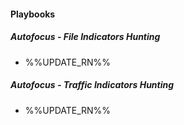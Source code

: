 
#### Playbooks

##### Autofocus - File Indicators Hunting

- %%UPDATE_RN%%
##### Autofocus - Traffic Indicators Hunting

- %%UPDATE_RN%%
